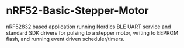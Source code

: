 # nRF52-Basic-Stepper-Motor
 nRF52832 based application running Nordics BLE UART service and standard SDK drivers for pulsing to a stepper motor, writing to EEPROM flash, and running event driven scheduler/timers.
